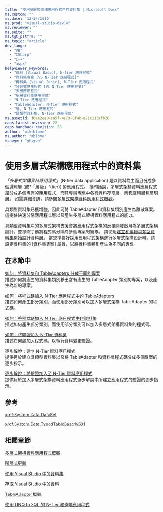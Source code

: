 ```yaml
---
title: "使用多層式架構應用程式中的資料集 | Microsoft Docs"
ms.custom: ""
ms.date: "12/14/2016"
ms.prod: "visual-studio-dev14"
ms.reviewer: ""
ms.suite: ""
ms.tgt_pltfrm: ""
ms.topic: "article"
dev_langs: 
  - "VB"
  - "CSharp"
  - "C++"
  - "aspx"
helpviewer_keywords: 
  - "資料 [Visual Basic], N-Tier 應用程式"
  - "資料集專案 [VS N-Tier 應用程式]"
  - "資料集 [Visual Basic], N-Tier 應用程式"
  - "分散式應用程式 [VS N-Tier 應用程式]"
  - "多層應用程式"
  - "多層資料庫應用程式"
  - "N-Tier 應用程式"
  - "TableAdapter, N-Tier 應用程式"
  - "層, N-Tier 應用程式"
  - "具類型資料集, N-Tier 應用程式"
ms.assetid: f6ae2ee0-ea5f-4a79-8f4b-e21c115afb20
caps.latest.revision: 22
caps.handback.revision: 20
author: "mikeblome"
ms.author: "mblome"
manager: "ghogen"
---
```

# 使用多層式架構應用程式中的資料集
*「多層式架構資料應用程式」*\(N\-tier data application\) 是以資料為主而且分成多個邏輯層 \(或*「層級」*\(tier\)\) 的應用程式。  換句話說，多層式架構資料應用程式是分成多個專案的應用程式，而其專屬專案中各有資料存取層、商務邏輯層和呈現層。  如需詳細資訊，請參閱[多層式架構資料應用程式概觀](../data-tools/n-tier-data-applications-overview.md)。  
  
 具類型資料集已獲增強，因此可將 TableAdapter 和資料集類別產生為離散專案。  這提供快速分隔應用程式層以及產生多層式架構資料應用程式的能力。  
  
 具類型資料集中的多層式架構支援會將應用程式架構的反覆開發啟用為多層式架構設計，並移除手動將程式碼分隔為多個專案的需求。  請使用[建立和編輯具類型資料集](../data-tools/creating-and-editing-typed-datasets.md)開始設計資料層。  當您準備好採用應用程式架構進行多層式架構設計時，請設定資料集的 \[資料集專案\] 屬性，以將資料集類別產生為不同的專案。  
  
## 在本節中  
 [如何：將資料集和 TableAdapters 分成不同的專案](../data-tools/separate-datasets-and-tableadapters-into-different-projects.md)  
 描述如何將產生的資料集類別移出含有產生的 TableAdapter 類別的專案，以及產生為新的專案。  
  
 [如何：將程式碼加入 N\-Tier 應用程式中的 TableAdapters](../data-tools/add-code-to-tableadapters-in-n-tier-applications.md)  
 描述如何產生部分類別，而使用部分類別可以加入多層式架構 TableAdapter 的程式碼。  
  
 [如何：將程式碼加入 N\-Tier 應用程式中的資料集](../data-tools/add-code-to-datasets-in-n-tier-applications.md)  
 描述如何產生部分類別，而使用部分類別可以加入多層式架構資料集的程式碼。  
  
 [如何：將驗證加入 N\-Tier 資料集](../data-tools/add-validation-to-an-n-tier-dataset.md)  
 描述在何處加入程式碼，以執行資料變更驗證。  
  
 [逐步解說：建立 N\-Tier 資料應用程式](../data-tools/walkthrough-creating-an-n-tier-data-application.md)  
 提供用於建立具類型資料集以及將 TableAdapter 和資料集程式碼分成多個專案的逐步指示。  
  
 [逐步解說：將驗證加入至 N\-Tier 資料應用程式](../Topic/Walkthrough:%20Adding%20Validation%20to%20an%20N-Tier%20Data%20Application.md)  
 提供用於加入多層式架構資料應用程式逐步解說中所建立應用程式的驗證的逐步指示。  
  
## 參考  
 <xref:System.Data.DataSet>  
  
 <xref:System.Data.TypedTableBase%601>  
  
## 相關章節  
 [多層式架構資料應用程式概觀](../data-tools/n-tier-data-applications-overview.md)  
  
 [階層式更新](../data-tools/hierarchical-update.md)  
  
 [使用 Visual Studio 中的資料集](../data-tools/dataset-tools-in-visual-studio.md)  
  
 [存取 Visual Studio 中的資料](../data-tools/accessing-data-in-visual-studio.md)  
  
 [TableAdapter 概觀](../data-tools/tableadapter-overview.md)  
  
 [使用 LINQ to SQL 的 N\-Tier 和遠端應用程式](../Topic/N-Tier%20and%20Remote%20Applications%20with%20LINQ%20to%20SQL.md)